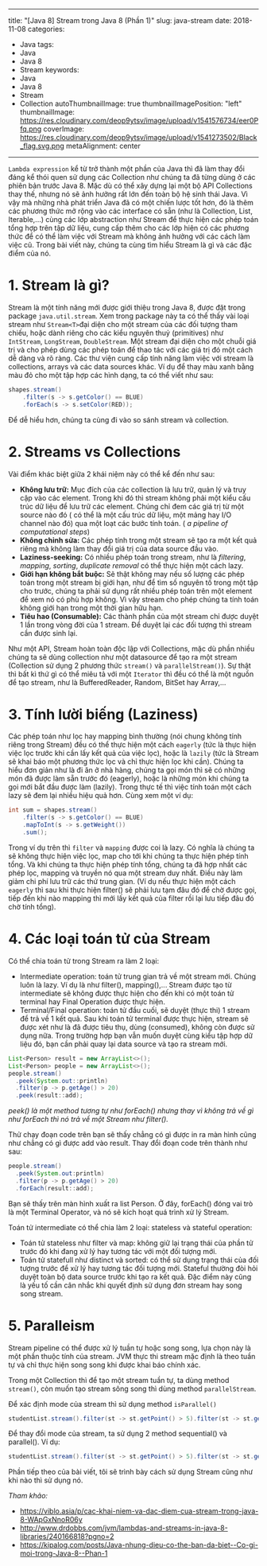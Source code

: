 ﻿

---
title: "[Java 8] Stream trong Java 8 (Phần 1)"
slug: java-stream
date: 2018-11-08
categories:
- Java
tags:
- Java
- Java 8
- Stream
keywords:
- Java
- Java 8
- Stream
- Collection
autoThumbnailImage: true
thumbnailImagePosition: "left"
thumbnailImage: https://res.cloudinary.com/deop9ytsv/image/upload/v1541576734/eer0Pfq.png
coverImage: https://res.cloudinary.com/deop9ytsv/image/upload/v1541273502/Black_flag.svg.png
metaAlignment: center
---
 `Lambda expression` kể từ trở thành một phần của Java thì đã làm thay đổi đáng kể thói quen sử dụng các Collection như chúng ta đã từng dùng ở các phiên bản trước Java 8. Mặc dù có thể xây dựng lại một bộ API Collections thay thế, nhưng nó sẽ ảnh hưởng rất lớn đến toàn bộ hệ sinh thái Java. Vì vậy mà những nhà phát triển Java đã có một chiến lược tốt hơn, đó là thêm các phương thức mở rộng vào các interface có sẵn (như là Collection, List, Iterable,...) cùng các lớp abstraction như Stream để thực hiện các phép toán tổng hợp trên tập dữ liệu, cung cấp thêm cho các lớp hiện có các phương thức để có thể làm việc với Stream mà không ảnh hưởng với các cách làm việc cũ.
Trong bài viết này, chúng ta cùng tìm hiểu Stream là gì và các đặc điểm của nó.
# 1. Stream là gì?

Stream là một tính năng mới được giới thiệu trong Java 8, được đặt trong package `java.util.stream`. Xem trong package này ta có thể thấy vài loại stream như `Stream<T>`đại diện cho một stream của các đối tượng tham chiếu, hoặc dành riêng cho các kiểu nguyên thuỷ (primitives) như `IntStream`, `LongStream`, `DoubleStream`. Một stream đại diện cho một chuỗi giá trị và cho phép dùng các phép toán để thao tác với các giá trị đó một cách dễ dàng và rõ ràng. Các thư viện cung cấp tính năng làm việc với stream là collections, arrays và các data sources khác.
Ví dụ để thay màu xanh bằng màu đỏ cho một tập hợp các hình dạng, ta có thể viết như sau:
```java
shapes.stream()
	.filter(s -> s.getColor() == BLUE)
	.forEach(s -> s.setColor(RED));
```
Để dễ hiểu hơn, chúng ta cùng đi vào so sánh stream và collection.

# 2. Streams vs Collections
Vài điểm khác biệt giữa 2 khái niệm này có thể kể đến như sau:

- **Không lưu trữ:** Mục đích của các collection là lưu trữ, quản lý và truy cập vào các element. Trong khi đó thì stream không phải một kiểu cấu trúc dữ liệu để lưu trữ các element. Chúng chỉ đem các giá trị từ một source nào đó ( có thể là một cấu trúc dữ liệu, một mảng hay I/O channel nào đó) qua một loạt các bước tính toán. ( _a pipeline of computational steps_)
- **Không chỉnh sửa:** Các phép tính trong một stream sẽ tạo ra một kết quả riêng mà không làm thay đổi giá trị của data source đầu vào.
- **Laziness-seeking:** Có nhiều phép toán trong stream, như là _filtering_, _mapping_, _sorting_, _duplicate removal_ có thể thực hiện một cách lazy.
- **Giới hạn không bắt buộc:** Sẽ thật không may nếu số lượng các phép toán trong một stream bị giới hạn, như để tìm số nguyên tố trong một tập cho trước, chúng ta phải sử dụng rất nhiều phép toán trên một element để xem nó có phù hợp không. Vì vậy stream cho phép chúng ta tính toán không giới hạn trong một thời gian hữu hạn.
- **Tiêu hao (Consumable):** Các thành phần của một stream chỉ được duyệt 1 lần trong vòng đời của 1 stream. Để duyệt lại các đối tượng thì stream cần được sinh lại.

Như một API, Stream hoàn toàn độc lập với Collections, mặc dù phần nhiều chúng ta sẽ dùng collection như một datasource để tạo ra một stream (Collection sử dụng 2 phương thức `stream()` và `parallelStream()`). Sự thật thì bất kì thứ gì có thể miêu tả với một `Iterator` thì đều có thể là một nguồn để tạo stream, như là BufferedReader, Random, BitSet hay Array,...

# 3. Tính lười biếng (Laziness)
Các phép toán như lọc hay mapping bình thường (nói chung không tính riêng trong Stream) đều có thể thực hiện một cách `eagerly` (tức là thực hiện việc lọc trước khi cần lấy kết quả của việc lọc), hoặc là `lazily` (tức là Stream sẽ khai báo một phương thức lọc và chỉ thực hiện lọc khi cần). Chúng ta hiểu đơn giản như là đi ăn ở nhà hàng, chúng ta gọi món thì sẽ có những món đã được làm sẵn trước đó (eagerly), hoặc là những món khi chúng ta gọi mới bắt đầu được làm (lazily).
Trong thực tế thì việc tính toán một cách lazy sẽ đem lại nhiều hiệu quả hơn. Cùng xem một ví dụ:
```java
int sum = shapes.stream()
	.filter(s -> s.getColor() == BLUE)
	.mapToInt(s -> s.getWeight())
	.sum();
```
Trong ví dụ trên thì `filter` và `mapping` được coi là lazy. Có nghĩa là chúng ta sẽ không thực hiện việc lọc, map cho tới khi chúng ta thực hiện phép tính tổng. Và khi chúng ta thực hiện phép tính tổng, chúng ta đã hợp nhất các phép lọc, mapping và truyền nó qua một stream duy nhất. Điều này làm giảm chi phí lưu trữ các thứ trung gian. (Ví dụ nếu thực hiện một cách `eagerly` thì sau khi thực hiện filter() sẽ phải lưu tạm đâu đó để chờ được gọi, tiếp đến khi nào mapping thì mới lấy kết quả của filter rồi lại lưu tiếp đâu đó chờ tính tổng).

# 4. Các loại toán tử của Stream
Có thể chia toán tử trong Stream ra làm 2 loại:

-	Intermediate operation: toán tử trung gian trả về một stream mới. Chúng luôn là lazy. Ví dụ là như filter(), mapping(),... Stream được tạo từ intermediate sẽ không được thực hiện cho đến khi có một toán tử terminal hay Final Operation được thực hiện.
-  Terminal/Final operation: toán tử đầu cuối, sẽ duyệt (thực thi) 1 stream để trả về 1 kết quả. Sau khi toán tử terminal được thực hiện, stream sẽ được xét như là đã được tiêu thụ, dùng (consumed), không còn được sử dụng nữa. Trong trường hợp bạn vẫn muốn duyệt cùng kiểu tập hợp dữ liệu đó, bạn cần phải quay lại data source và tạo ra stream mới.

```java
List<Person> result = new ArrayList<>();
List<Person> people = new ArrayList<>();
people.stream()
  .peek(System.out::println)
  .filter(p -> p.getAge() > 20)
  .peek(result::add);
```

_peek() là một method tương tự như forEach() nhưng thay vì không trả về gì như forEach thì nó trả về một Stream như filter()._

Thử chạy đoạn code trên bạn sẽ thấy chẳng có gì được in ra màn hình cũng như chẳng có gì được add vào result. Thay đổi đoạn code trên thành như sau:
```java
people.stream()
  .peek(System.out:println)
  .filter(p -> p.getAge() > 20)
  .forEach(result::add);
```
Bạn sẽ thấy trên màn hình xuất ra list Person. Ở đây, forEach() đóng vai trò là một Terminal Operator, và nó sẽ kích hoạt quá trình xử lý Stream.

Toán tử intermediate có thể chia làm 2 loại: stateless và stateful operation:

- Toán tử stateless như filter và map: không giữ lại trạng thái của phần tử trước đó khi đang xử lý hay tương tác với một đối tượng mới.
- Toán tử statefull như distinct và sorted: có thể sử dụng trạng thái của đối tượng trước để xử lý hay tương tác đối tượng mới. Stateful thường đòi hỏi duyệt toàn bộ data source trước khi tạo ra kết quả.	Đặc điểm này cũng là yếu tố cần cân nhắc khi quyết định sử dụng đơn stream hay song song stream.

# 5. Paralleism

Stream pipeline có thể được xử lý tuần tự hoặc song song, lựa chọn này là một phần thuộc tính của stream. JVM thực thi stream mặc định là theo tuần tự và chỉ thực hiện song song khi được khai báo chính xác.

Trong một Collection thì để tạo một stream tuần tự, ta dùng method `stream()`, còn muốn tạo stream sông song thì dùng method `parallelStream`.

 Để xác định mode của stream thì sử dụng method `isParallel()`
 ```Java
studentList.stream().filter(st -> st.getPoint() > 5).filter(st -> st.getName().equals("Bean")).isParallel();

```

 Để thay đổi mode của stream, ta sử dụng 2 method sequential() và parallel(). Ví dụ:
 ```Java
studentList.stream().filter(st -> st.getPoint() > 5).filter(st -> st.getName().equals("Bean")).parallel();

```

Phần tiếp theo của bài viết, tôi sẽ trình bày cách sử dụng Stream cũng như khi nào thì sử dụng nó.


_Tham khảo:_

- https://viblo.asia/p/cac-khai-niem-va-dac-diem-cua-stream-trong-java-8-WApGxNnoR06y
- http://www.drdobbs.com/jvm/lambdas-and-streams-in-java-8-libraries/240166818?pgno=2
- https://kipalog.com/posts/Java-nhung-dieu-co-the-ban-da-biet--Co-gi-moi-trong-Java-8--Phan-1
